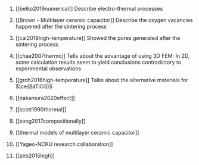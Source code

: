 1. [[belko2019numerical]]
Describe electro-thermal processes
2. [[Brown - Multilayer ceramic capacitor]]
Describe the oxygen vacancies happened after the sintering process
3. [[cai2019high-temperature]]
Showed the pores generated after the sintering process
4. [[chae2007thermo]]
Tells about the advantage of using 3D FEM:
In 2D, some calculation results seem to yield conclusions contradictory to experimental observations
5. [[groh2016high-temperature]]
Talks about the alternative materials for $\ce{BaTiO3}$

6. [[nakamura2020effect]]
7. [[scott1990thermal]]
8. [[song2017compositionally]]
9. [[thermal models of multilayer ceramic capacitor]]
10. [[Yageo-NCKU research collaboration]]
11. [[zeb2015high]]
